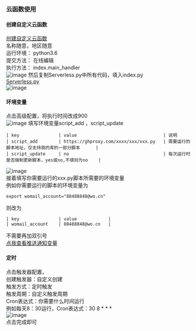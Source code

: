 ### 云函数使用
#### 创建自定义云函数
[创建自定义云函数](https://console.cloud.tencent.com/scf/list-create?rid=1&ns=default&functionName=helloworld-1621082690&createType=empty)              
名称随意，地区随意       
运行环境： python3.6       
提交方法： 在线编辑        
执行方法： index.main_handler        
![image](https://user-images.githubusercontent.com/79479594/137999218-9978d63e-2d98-4dd7-8aaa-8636837fc0a4.png)
然后复制Serverless.py中所有代码，填入index.py       
[Serverless.py](https://github.com/wuye999/myScripts/blob/main/Serverless.py)           
![image](https://user-images.githubusercontent.com/79479594/137999805-84d2c251-3e80-46be-92e1-97870b027e88.png)
#### 环境变量
点击高级配置，将执行时间改成900         
![image](https://user-images.githubusercontent.com/79479594/138000046-57536607-7dd8-4303-aa14-46ec9954d7b1.png)
填写环境变量script_add ，script_update         
```
| key               | value                                 | 说明              
| script_add        | https://ghproxy.com/xxxx/xxx/xxx.py   | 需要运行的脚本地址，仅支持我的库的一部分脚本      |           
| script_update     | no                                    | 每次运行时是否强制更新脚本，yes或no,不填则为no    |          
```
![image](https://user-images.githubusercontent.com/79479594/138000369-5280b3b7-6a3d-4459-9c0b-8ec0a24581d6.png)         
接着填写你需要运行的xxx.py脚本所需要的环境变量          
例如你需要运行的脚本的环境变量为          
```
export womail_account="88488848@wo.cn"          
```
则改为         
```
| key               | value            |        
| womail_account    | 88488848@wo.cn   |        
```
不需要再加双引号        
[点我查看推送通知变量](https://github.com/wuye999/myScripts/blob/main/send.md)            
#### 定时     
点击触发器配置，        
创建触发器：自定义创建       
触发方式：定时触发       
触发周期：自定义触发周期          
Cron表达式：你需要什么时间运行         
例如每天8：30运行，Cron表达式：30 8 * * *           
![image](https://user-images.githubusercontent.com/79479594/138001054-03099538-177c-472a-bb38-f5cd2e510e6d.png)           
点击完成即可          












